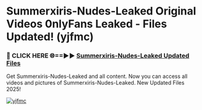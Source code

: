 # Summerxiris-Nudes-Leaked Original Videos 0nlyFans Leaked - Files Updated! (yjfmc)

<h3>🔴 CLICK HERE 🌐==►► <a href="https://tinyurl.com/5h6xmrr3" rel="nofollow">Summerxiris-Nudes-Leaked Updated Files</a></h3>

Get Summerxiris-Nudes-Leaked and all content. Now you can access all videos and pictures of Summerxiris-Nudes-Leaked. New Updated Files 2025!

[![yjfmc](https://i.imgur.com/KVD873Z.gif)](https://tinyurl.com/5h6xmrr3)
